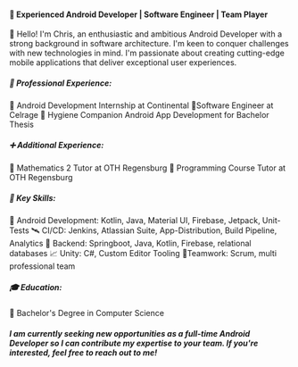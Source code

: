 #### 📱 Experienced Android Developer | Software Engineer | Team Player

👋 Hello! I'm Chris, an enthusiastic and ambitious Android Developer with a strong background in software architecture. I'm keen to conquer challenges with new technologies in mind. I'm passionate about creating cutting-edge mobile applications that deliver exceptional user experiences.

##### 💼 Professional Experience:
🔹 Android Development Internship at Continental
🔹Software Engineer at Celrage
🔹 Hygiene Companion Android App Development for Bachelor Thesis

##### ➕ Additional Experience:
🔹 Mathematics 2 Tutor at OTH Regensburg
🔹 Programming Course Tutor at OTH Regensburg

##### 🔑 Key Skills:
 📲 Android Development: Kotlin, Java, Material UI, Firebase, Jetpack, Unit-Tests
 🛰️ CI/CD: Jenkins, Atlassian Suite, App-Distribution, Build Pipeline, Analytics
 🔐 Backend: Springboot, Java, Kotlin, Firebase, relational databases
 📈 Unity: C#, Custom Editor Tooling
 💬Teamwork: Scrum, multi professional team

##### 🎓 Education:
🔹 Bachelor's Degree in Computer Science

##### I am currently seeking new opportunities as a full-time Android Developer so I can contribute my expertise to your team. If you're interested, feel free to reach out to me!
